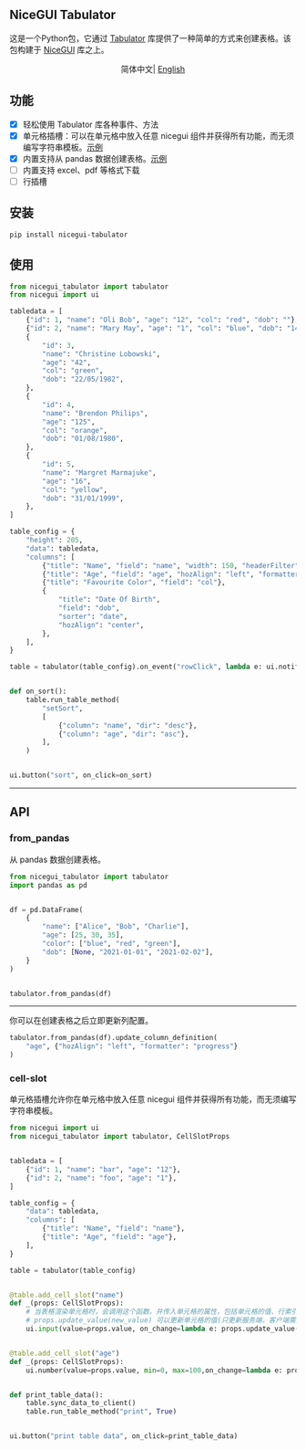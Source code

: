 ## NiceGUI Tabulator

这是一个Python包，它通过 [Tabulator](https://github.com/olifolkerd/tabulator) 库提供了一种简单的方式来创建表格。该包构建于 [NiceGUI](https://github.com/zauberzeug/nicegui) 库之上。



<div align="center">

简体中文| [English](./README.md)

</div>

## 功能

- [x] 轻松使用 Tabulator 库各种事件、方法
- [x] 单元格插槽：可以在单元格中放入任意 nicegui 组件并获得所有功能，而无须编写字符串模板。[示例](#cell-slot)
- [x] 内置支持从 pandas 数据创建表格。[示例](#from_pandas)
- [ ] 内置支持 excel、pdf 等格式下载
- [ ] 行插槽

## 安装

```
pip install nicegui-tabulator
```

## 使用

```python
from nicegui_tabulator import tabulator
from nicegui import ui

tabledata = [
    {"id": 1, "name": "Oli Bob", "age": "12", "col": "red", "dob": ""},
    {"id": 2, "name": "Mary May", "age": "1", "col": "blue", "dob": "14/05/1982"},
    {
        "id": 3,
        "name": "Christine Lobowski",
        "age": "42",
        "col": "green",
        "dob": "22/05/1982",
    },
    {
        "id": 4,
        "name": "Brendon Philips",
        "age": "125",
        "col": "orange",
        "dob": "01/08/1980",
    },
    {
        "id": 5,
        "name": "Margret Marmajuke",
        "age": "16",
        "col": "yellow",
        "dob": "31/01/1999",
    },
]

table_config = {
    "height": 205,  
    "data": tabledata, 
    "columns": [  
        {"title": "Name", "field": "name", "width": 150, "headerFilter": "input"},
        {"title": "Age", "field": "age", "hozAlign": "left", "formatter": "progress"},
        {"title": "Favourite Color", "field": "col"},
        {
            "title": "Date Of Birth",
            "field": "dob",
            "sorter": "date",
            "hozAlign": "center",
        },
    ],
}

table = tabulator(table_config).on_event("rowClick", lambda e: ui.notify(e))


def on_sort():
    table.run_table_method(
        "setSort",
        [
            {"column": "name", "dir": "desc"},
            {"column": "age", "dir": "asc"},
        ],
    )


ui.button("sort", on_click=on_sort)

```

---

## API

### from_pandas
从 pandas 数据创建表格。

```python
from nicegui_tabulator import tabulator
import pandas as pd


df = pd.DataFrame(
    {
        "name": ["Alice", "Bob", "Charlie"],
        "age": [25, 30, 35],
        "color": ["blue", "red", "green"],
        "dob": [None, "2021-01-01", "2021-02-02"],
    }
)


tabulator.from_pandas(df)
```

---

你可以在创建表格之后立即更新列配置。

```python
tabulator.from_pandas(df).update_column_definition(
    "age", {"hozAlign": "left", "formatter": "progress"}
)
```


### cell-slot

单元格插槽允许你在单元格中放入任意 nicegui 组件并获得所有功能，而无须编写字符串模板。

```python
from nicegui import ui
from nicegui_tabulator import tabulator, CellSlotProps


tabledata = [
    {"id": 1, "name": "bar", "age": "12"},
    {"id": 2, "name": "foo", "age": "1"},
]

table_config = {
    "data": tabledata,
    "columns": [
        {"title": "Name", "field": "name"},
        {"title": "Age", "field": "age"},
    ],
}

table = tabulator(table_config)


@table.add_cell_slot("name")
def _(props: CellSlotProps):
    # 当表格渲染单元格时，会调用这个函数，并传入单元格的属性，包括单元格的值、行索引、列名等信息。
    # props.update_value(new_value) 可以更新单元格的值(只更新服务端，客户端需要手动刷新 `sync_data_to_client`)。
    ui.input(value=props.value, on_change=lambda e: props.update_value(e.value))


@table.add_cell_slot("age")
def _(props: CellSlotProps):
    ui.number(value=props.value, min=0, max=100,on_change=lambda e: props.update_value(e.value))


def print_table_data():
    table.sync_data_to_client()
    table.run_table_method("print", True)


ui.button("print table data", on_click=print_table_data)


```


